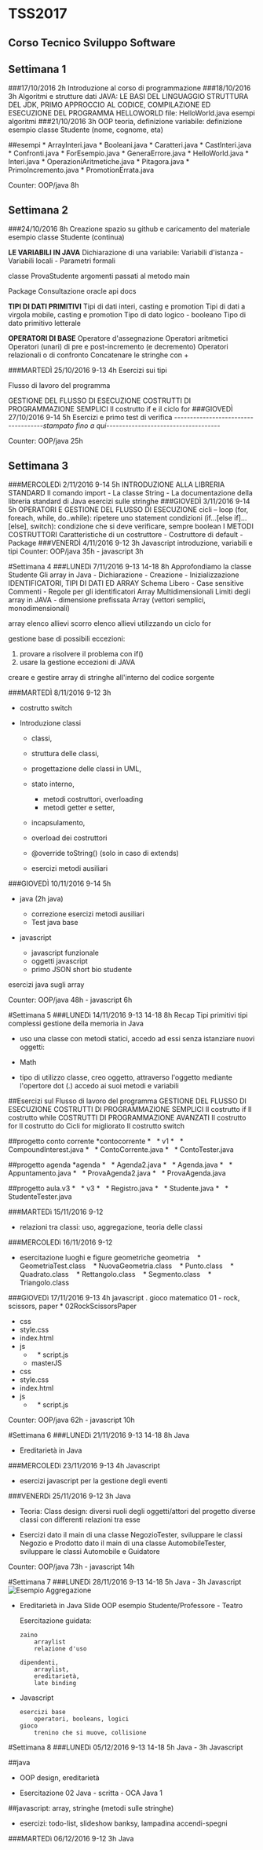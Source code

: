 # TSS2017
## Corso Tecnico Sviluppo Software

## Settimana 1 
###17/10/2016 2h
Introduzione al corso di programmazione 
###18/10/2016 3h
Algoritmi e strutture dati 
JAVA: LE BASI DEL LINGUAGGIO 
STRUTTURA DEL JDK, PRIMO APPROCCIO AL CODICE, COMPILAZIONE ED ESECUZIONE DEL PROGRAMMA HELLOWORLD 
file: HelloWorld.java
esempi algoritmi
###21/10/2016 3h
OOP teoria, definizione
variabile: definizione
esempio classe Studente (nome, cognome, eta)

##esempi
	*	ArrayInteri.java
	*	Booleani.java
	*	Caratteri.java
	*	CastInteri.java
	*	Confronti.java
	*	ForEsempio.java
	*	GeneraErrore.java
	*	HelloWorld.java
	*	Interi.java
	*	OperazioniAritmetiche.java
	*	Pitagora.java
	*	PrimoIncremento.java
	*	PromotionErrata.java

Counter: OOP/java 8h

## Settimana 2 
###24/10/2016 8h
Creazione spazio su github e caricamento del materiale
esempio classe Studente (continua)

__LE VARIABILI IN JAVA__ 
Dichiarazione di una variabile: 
Variabili d'istanza -Variabili locali - Parametri formali 

classe ProvaStudente
argomenti passati al metodo main 

Package
Consultazione oracle api docs

__TIPI DI DATI PRIMITIVI__ 
Tipi di dati interi, casting e promotion 
Tipi di dati a virgola mobile, casting e promotion 
Tipo di dato logico - booleano 
Tipo di dato primitivo letterale

__OPERATORI DI BASE__ 
Operatore d'assegnazione 
Operatori aritmetici 
Operatori (unari) di pre e post-incremento (e decremento) 
Operatori relazionali o di confronto 
Concatenare le stringhe con + 

###MARTEDÌ 25/10/2016 9-13 4h
Esercizi sui tipi

Flusso di lavoro del programma 

GESTIONE DEL FLUSSO DI ESECUZIONE 
COSTRUTTI DI PROGRAMMAZIONE SEMPLICI 
Il costrutto if e il ciclo for
###GIOVEDÌ 27/10/2016 9-14 5h
Esercizi e primo test di  verifica
_------------------------------------stampato fino a qui------------------------------------_

Counter: OOP/java 25h

## Settimana 3 
###MERCOLEDì 2/11/2016 9-14 5h
INTRODUZIONE ALLA LIBRERIA STANDARD 
Il comando import - La classe String - La documentazione della libreria standard di Java 
esercizi sulle stringhe
###GIOVEDÌ 3/11/2016 9-14 5h
OPERATORI E GESTIONE DEL FLUSSO DI ESECUZIONE 
cicli – loop (for, foreach, while, do..while): ripetere uno statement
condizioni (if...[else if]...[else], switch): condizione che si deve verificare, sempre boolean
I METODI COSTRUTTORI 
Caratteristiche di un costruttore - Costruttore di default - Package
###VENERDÌ 4/11/2016 9-12 3h
Javascript introduzione, variabili e tipi
Counter: OOP/java 35h - javascript 3h

#Settimana 4 
###LUNEDì 7/11/2016 9-13 14-18 8h
Approfondiamo la classe Studente
Gli array in Java - Dichiarazione - Creazione - Inizializzazione
IDENTIFICATORI, TIPI DI DATI ED ARRAY 
Schema Libero - Case sensitive 
Commenti - Regole per gli identificatori 
Array Multidimensionali 
Limiti degli array in JAVA - dimensione prefissata
Array (vettori semplici, monodimensionali) 

array elenco allievi 
scorro elenco allievi utilizzando un ciclo for 



gestione base di possibili eccezioni: 
1) provare a risolvere il problema con if() 
2) usare la gestione eccezioni di JAVA

creare e gestire array di stringhe all'interno del codice sorgente 

###MARTEDÌ 8/11/2016 9-12 3h
* costrutto switch

*	Introduzione classi
	* classi, 
	* struttura delle classi, 
	* progettazione delle classi in UML, 
	* stato interno, 
		* metodi costruttori, overloading
 		* metodi getter e setter, 
	*	incapsulamento, 
	* overload dei costruttori 

	* @override toString() (solo in caso di extends)

	* esercizi metodi ausiliari

###GIOVEDÌ 10/11/2016 9-14 5h
* java  (2h java)
	*	correzione esercizi metodi ausiliari 
	* 	Test java base

* javascript
	*	javascript funzionale
	*	oggetti javascript
	*	primo JSON short bio studente
	
esercizi java sugli array

Counter: OOP/java 48h - javascript 6h	


#Settimana 5 
###LUNEDì 14/11/2016 9-13 14-18 8h
Recap
Tipi primitivi 
tipi complessi 
gestione della memoria in Java

* uso una classe con metodi statici, accedo ad essi senza istanziare nuovi oggetti: 
* Math

* tipo di utilizzo classe, creo oggetto, attraverso l'oggetto mediante l'opertore dot (.) accedo ai suoi metodi e variabili 

##Esercizi sul Flusso di lavoro del programma 
GESTIONE DEL FLUSSO DI ESECUZIONE 
COSTRUTTI DI PROGRAMMAZIONE SEMPLICI 
Il costrutto if 
Il costrutto while 
COSTRUTTI DI PROGRAMMAZIONE AVANZATI 
Il costrutto for 
Il costrutto do 
Cicli for migliorato 
Il costrutto switch

##progetto conto corrente
*contocorrente
*   * v1
*       * CompoundInterest.java
*       * ContoCorrente.java
*       * ContoTester.java

##progetto agenda
*agenda
*   * Agenda2.java
*   * Agenda.java
*   * Appuntamento.java
*   * ProvaAgenda2.java
*   * ProvaAgenda.java

##progetto aula.v3
*   * v3
*       * Registro.java
*       * Studente.java
*       * StudenteTester.java

###MARTEDì 15/11/2016 9-12 
* relazioni tra classi: uso, aggregazione, teoria delle classi 

###MERCOLEDì 16/11/2016 9-12 
* esercitazione luoghi e figure geometriche
 geometria
    * GeometriaTest.class
    * NuovaGeometria.class
    * Punto.class
    * Quadrato.class
    * Rettangolo.class
    * Segmento.class
    * Triangolo.class


###GIOVEDì 17/11/2016 9-13 4h javascript
.
gioco matematico 01 - rock, scissors, paper
    * 02RockScissorsPaper
* css
* style.css
* index.html
* js
    *        * script.js
    * masterJS
* css
* style.css
* index.html
* js
    *        * script.js



Counter: OOP/java 62h - javascript 10h	


#Settimana 6 
###LUNEDì 21/11/2016 9-13 14-18 8h Java
*	Ereditarietà in Java

###MERCOLEDì 23/11/2016 9-13 4h Javascript 
*	esercizi javascript per la gestione degli eventi


###VENERDì 25/11/2016 9-12 3h Java

* Teoria:
	Class design: diversi ruoli degli oggetti/attori del progetto
	diverse classi con differenti relazioni tra esse

* Esercizi
	dato il main di una classe NegozioTester, sviluppare le classi Negozio e Prodotto
	dato il main di una classe AutomobileTester, sviluppare le classi Automobile e Guidatore

Counter: OOP/java 73h - javascript 14h	


#Settimana 7 
###LUNEDì 28/11/2016 9-13 14-18 5h Java - 3h Javascript
![Esempio Aggregazione](images/image010.jpg)
*	Ereditarietà in Java
	Slide OOP 
		esempio Studente/Professore - Teatro
	
	Esercitazione guidata:
		
		zaino
			arraylist
			relazione d'uso
		
		dipendenti, 
			arraylist, 
			ereditarietà, 
			late binding

*	Javascript

		esercizi base
			operatori, booleans, logici
		gioco
			trenino che si muove, collisione
				
			
			
			
#Settimana 8 
###LUNEDì 05/12/2016 9-13 14-18 5h Java - 3h Javascript

##java
* OOP design, ereditarietà


* Esercitazione 02 Java - scritta - OCA Java 1

##javascript: 
array, stringhe (metodi sulle stringhe)
* esercizi: 
	todo-list, 
	slideshow banksy, 
	lampadina accendi-spegni

###MARTEDì 06/12/2016 9-12 3h Java 








